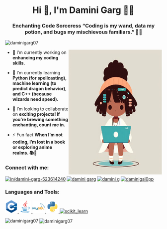 <h1 align="center">Hi 👋, I'm Damini Garg 🌟🔮</h1>
<h3 align="center">Enchanting Code Sorceress “Coding is my wand, data my potion, and bugs my mischievous familiars.” 🧙‍♀️</h3>

<p align="left"> <img src="https://komarev.com/ghpvc/?username=daminigarg07&label=Profile%20views&color=0e75b6&style=flat" alt="daminigarg07" /> </p>

<div style="flex: 1; text-align: right;">
    <img align="right" alt="Coding" width="300" height="400" src="https://github.com/daminigarg07/daminigarg07/blob/main/_c400f6ad-dae3-4d3a-a2dc-eaa2987a2e51.jpg?raw=true" alt="Cute Girl Coding" width="150" height="150" />
  </div>
</div>

- 🔭 I’m currently working on **enhancing my coding skills.**

- 🌱 I’m currently learning **Python (for spellcasting), machine learning (to predict dragon behavior), and C++ (because wizards need speed).**

- 👯 I’m looking to collaborate on **exciting projects! If you’re brewing something enchanting, count me in.**

- ⚡ Fun fact **When I’m not coding, I’m lost in a book or exploring anime realms. 📚🌸**

<h3 align="left">Connect with me:</h3>
<p align="left">
<a href="https://linkedin.com/in/in/damini-garg-523614240" target="blank"><img align="center" src="https://raw.githubusercontent.com/rahuldkjain/github-profile-readme-generator/master/src/images/icons/Social/linked-in-alt.svg" alt="in/damini-garg-523614240" height="30" width="40" /></a>
<a href="https://www.hackerrank.com/damini garg" target="blank"><img align="center" src="https://raw.githubusercontent.com/rahuldkjain/github-profile-readme-generator/master/src/images/icons/Social/hackerrank.svg" alt="damini garg" height="30" width="40" /></a>
<a href="https://www.leetcode.com/damini g" target="blank"><img align="center" src="https://raw.githubusercontent.com/rahuldkjain/github-profile-readme-generator/master/src/images/icons/Social/leet-code.svg" alt="damini g" height="30" width="40" /></a>
<a href="https://auth.geeksforgeeks.org/user/daminigal0pp" target="blank"><img align="center" src="https://raw.githubusercontent.com/rahuldkjain/github-profile-readme-generator/master/src/images/icons/Social/geeks-for-geeks.svg" alt="daminigal0pp" height="30" width="40" /></a>
</p>

<h3 align="left">Languages and Tools:</h3>
<p align="left"> <a href="https://www.w3schools.com/cpp/" target="_blank" rel="noreferrer"> <img src="https://raw.githubusercontent.com/devicons/devicon/master/icons/cplusplus/cplusplus-original.svg" alt="cplusplus" width="40" height="40"/> </a> <a href="https://www.java.com" target="_blank" rel="noreferrer"> <img src="https://raw.githubusercontent.com/devicons/devicon/master/icons/java/java-original.svg" alt="java" width="40" height="40"/> </a> <a href="https://www.mysql.com/" target="_blank" rel="noreferrer"> <img src="https://raw.githubusercontent.com/devicons/devicon/master/icons/mysql/mysql-original-wordmark.svg" alt="mysql" width="40" height="40"/> </a> <a href="https://www.python.org" target="_blank" rel="noreferrer"> <img src="https://raw.githubusercontent.com/devicons/devicon/master/icons/python/python-original.svg" alt="python" width="40" height="40"/> </a> <a href="https://scikit-learn.org/" target="_blank" rel="noreferrer"> <img src="https://upload.wikimedia.org/wikipedia/commons/0/05/Scikit_learn_logo_small.svg" alt="scikit_learn" width="40" height="40"/> </a> </p>

<p><img align="left" src="https://github-readme-stats.vercel.app/api/top-langs?username=daminigarg07&show_icons=true&locale=en&layout=compact" alt="daminigarg07" /></p>

<p>&nbsp;<img align="center" src="https://github-readme-stats.vercel.app/api?username=daminigarg07&show_icons=true&locale=en" alt="daminigarg07" /></p>
